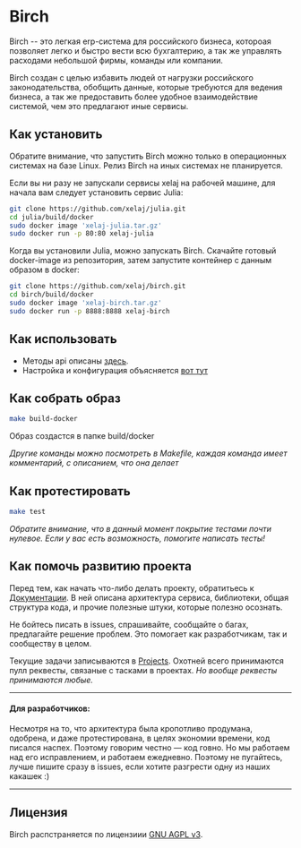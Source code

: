 # Birch

Birch -- это легкая erp-система для российского бизнеса, котороая позволяет легко и быстро вести всю бухгалтерию, а так же управлять расходами небольшой фирмы, команды или компании.

Birch создан с целью избавить людей от нагрузки российского законодательства, обобщить данные, которые требуются для ведения бизнеса, а так же предоставить более удобное взаимодействие системой, чем это предлагают иные сервисы.

## Как установить

Обратите внимание, что запустить Birch можно только в операционных системах на базе Linux. Релиз Birch на иных системах не планируется.

Если вы ни разу не запускали сервисы xelaj на рабочей машине, для начала вам следует установить сервис Julia:
```bash
git clone https://github.com/xelaj/julia.git
cd julia/build/docker
sudo docker image 'xelaj-julia.tar.gz'
sudo docker run -p 80:80 xelaj-julia
```

Когда вы установили Julia, можно запускать Birch. Cкачайте готовый docker-image из репозитория, затем запустите контейнер с данным образом в docker:
```bash
git clone https://github.com/xelaj/birch.git
cd birch/build/docker
sudo docker image 'xelaj-birch.tar.gz'
sudo docker run -p 8888:8888 xelaj-birch
```

## Как использовать

* Методы api описаны [здесь](./doc/README.md).
* Настройка и конфигурация объясняется [вот тут](./doc/README.md)

## Как собрать образ

```bash
make build-docker
```
Образ создастся в папке build/docker

_Другие команды можно посмотреть в Makefile, каждая команда имеет комментарий, с описанием, что она делает_

## Как протестировать

```bash
make test
```

_Обратите внимание, что в данный момент покрытие тестами почти нулевое. Если у вас есть возможность, помогите написать тесты!_

## Как помочь развитию проекта

Перед тем, как начать что-либо делать проекту, обратитьесь к [Документации](./doc/README.md). В ней описана архитектура сервиса, библиотеки, общая структура кода, и прочие полезные штуки, которые полезно осознать.

Не бойтесь писать в issues, спрашивайте, сообщайте о багах, предлагайте решение проблем. Это помогает как разработчикам, так и сообществу в целом.

Текущие задачи записываются в [Projects](https://github.com/xelaj/birch/projects). Охотней всего принимаются пулл реквесты, связаные с тасками в проектах. _Но вообще реквесты принимаются любые._

-----------------

#### Для разработчиков:
Несмотря на то, что архитектура была кропотливо продумана, одобрена, и даже протестирована, в целях экономии времени, код писался наспех. Поэтому говорим честно — код говно. Но мы работаем над его исправлением, и работаем ежедневно. Поэтому не пугайтесь, лучше пишите сразу в issues, если хотите разгрести одну из наших какашек :)

-----------------

## Лицензия

Birch распстраняется по лицензиии [GNU AGPL v3](./LICENSE.md).